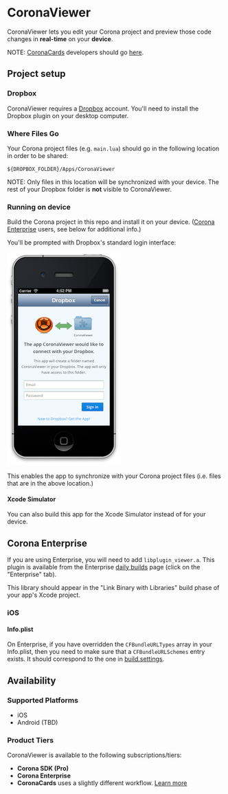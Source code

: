 # CoronaViewer

CoronaViewer lets you edit your Corona project and preview those code changes in __real-time__ on your __device__.

NOTE: [CoronaCards](http://coronacards.com) developers should go [here](https://github.com/CoronaCards/CoronaViewer).

## Project setup

### Dropbox

CoronaViewer requires a [Dropbox](https://db.tt/uQgIqtPN) account. You'll need to install the Dropbox plugin on your desktop computer.

### Where Files Go

Your Corona project files (e.g. `main.lua`) should go in the following location in order to be shared:

	${DROPBOX_FOLDER}/Apps/CoronaViewer

NOTE: Only files in this location will be synchronized with your device. The rest of your Dropbox folder is __not__ visible to CoronaViewer.

### Running on device

Build the Corona project in this repo and install it on your device. ([Corona Enterprise](http://coronalabs.com/products/enterprise/) users, see below for additional info.)

You'll be prompted with Dropbox's standard login interface:

![Dropbox Login UI iOS](README/dropbox-login-ios.png)

This enables the app to synchronize with your Corona project files (i.e. files that are in the above location.)

#### Xcode Simulator

You can also build this app for the Xcode Simulator instead of for your device.

## Corona Enterprise

If you are using Enterprise, you will need to add `libplugin_viewer.a`. This plugin is available from the Enterprise [daily builds](http://developer.coronalabs.com/downloads/daily-builds) page (click on the "Enterprise" tab).

This library should appear in the "Link Binary with Libraries" build phase of your app's Xcode project.

### iOS

#### Info.plist

On Enterprise, if you have overridden the `CFBundleURLTypes` array in your Info.plist, then you need to make sure that a `CFBundleURLSchemes` entry exists. It should correspond to the one in [build.settings](build.settings).

## Availability

### Supported Platforms

* iOS
* Android (TBD)

### Product Tiers

CoronaViewer is available to the following subscriptions/tiers:

* __Corona SDK (Pro)__
* __Corona Enterprise__
* __CoronaCards__ uses a slightly different workflow. [Learn more](https://github.com/coronacards/CoronaViewer)
